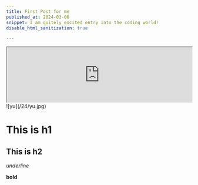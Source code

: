 ```yaml
---
title: First Post for me
published_at: 2024-03-06
snippet: I am quitely excited entry into the coding world!
disable_html_sanitization: true

---
```

<iframe src="https://editor.p5js.org/Lily-02/full/AYaQXuyi6" width="100%"></iframe>
![yu](/24/yu.jpg)


# This is h1

## This is h2

_underline_

**bold**
